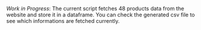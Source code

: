 *Work in Progress*: The current script fetches 48 products data from the website and store it 
  in a dataframe. You can check the generated csv file to see which informations are
  fetched currently.